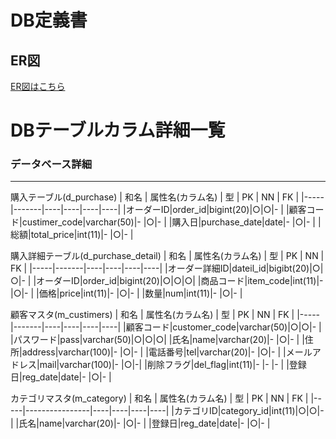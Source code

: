 # DB定義書
## ER図
[ER図はこちら](https://github.com/Aso2001007/2021sys-desgin/blob/main/src/md/ER%E5%9B%B3/entity.md "ER図はこちら")

# DBテーブルカラム詳細一覧
### データベース詳細
*****
 購入テーブル(d_purchase)
| 和名 | 属性名(カラム名) | 型 | PK | NN | FK |
|-----|-------|----|----|----|----|
|オーダーID|order_id|bigint(20)|○|○|-  |
|顧客コード|custimer_code|varchar(50)|- |○|- |
|購入日|purchase_date|date|- |○|- |
|総額|total_price|int(11)|- |○|- |

 購入詳細テーブル(d_purchase_detail)
| 和名 | 属性名(カラム名) | 型 | PK | NN | FK |
|-----|-------|----|----|----|----|
|オーダー詳細ID|dateil_id|bigibt(20)|○|○|- |
|オーダーID|order_id|bigint(20)|○|○|○|
|商品コード|item_code|int(11)|- |○|- |
|価格|price|int(11)|- |○|- |
|数量|num|int(11)|- |○|- |

 顧客マスタ(m_custimers)
| 和名 | 属性名(カラム名) | 型 | PK | NN | FK |
|-----|-------|----|----|----|----|
|顧客コード|customer_code|varchar(50)|○|○|- |
|パスワード|pass|varchar(50)|○|○|○|
|氏名|name|varchar(20)|- |○|- |
|住所|address|varchar(100)|- |○|- |
|電話番号|tel|varchar(20)|- |○|- |
|メールアドレス|mail|varchar(100)|- |○|-|
|削除フラグ|del_flag|int(11)|- |- |- |
|登録日|reg_date|date|- |○|- |

 カテゴリマスタ(m_category)
| 和名 | 属性名(カラム名) | 型 | PK | NN | FK |
|-----|----------------|----|----|----|----|
|カテゴリID|category_id|int(11)|○|○|- |
|氏名|name|varchar(20)|- |○|- |
|登録日|reg_date|date|- |○|- |
